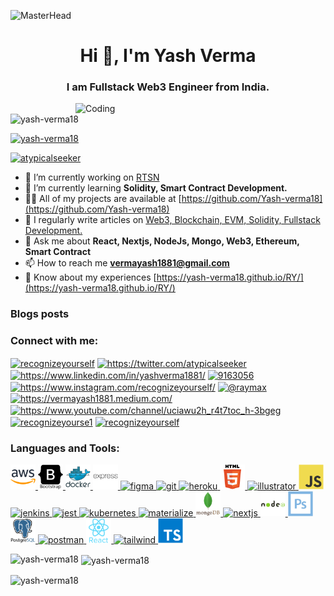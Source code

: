 ![MasterHead](https://i.pinimg.com/originals/cc/8a/fa/cc8afa2e04a7be398bc725630ec8ae70.jpg)

<h1 align="center">Hi 👋, I'm Yash Verma</h1>
<h3 align="center">I am Fullstack Web3 Engineer from India.</h3>

<img align="right" alt="Coding" width="400" src="[https://gifer.com/embed/8mee](https://i.gifer.com/8mee.gif)">

<p align="left"> <img src="https://komarev.com/ghpvc/?username=yash-verma18&label=Profile%20views&color=0e75b6&style=flat" alt="yash-verma18" /> </p>

<p align="left"> <a href="https://github.com/ryo-ma/github-profile-trophy"><img src="https://github-profile-trophy.vercel.app/?username=yash-verma18" alt="yash-verma18" /></a> </p>

<p align="left"> <a href="https://twitter.com/atypicalseeker" target="blank"><img src="https://img.shields.io/twitter/follow/atypicalseeker?logo=twitter&style=for-the-badge" alt="atypicalseeker" /></a> </p>

- 🔭 I’m currently working on [RTSN](https://rtsn.xyz/)
- 🌱 I’m currently learning **Solidity, Smart Contract Development.**
- 👨‍💻 All of my projects are available at [https://github.com/Yash-verma18](https://github.com/Yash-verma18)
- 📝 I regularly write articles on [Web3, Blockchain, EVM, Solidity, Fullstack Development.](https://defideveloper.hashnode.dev/)
- 💬 Ask me about **React, Nextjs, NodeJs, Mongo, Web3, Ethereum, Smart Contract**
- 📫 How to reach me **vermayash1881@gmail.com**
- 📄 Know about my experiences [https://yash-verma18.github.io/RY/](https://yash-verma18.github.io/RY/)

### Blogs posts
<!-- BLOG-POST-LIST:START -->
<!-- BLOG-POST-LIST:END -->

<h3 align="left">Connect with me:</h3>
<p align="left">
<a href="https://dev.to/recognizeyourself" target="blank"><img align="center" src="https://raw.githubusercontent.com/rahuldkjain/github-profile-readme-generator/master/src/images/icons/Social/devto.svg" alt="recognizeyourself" height="30" width="40" /></a>
<a href="https://twitter.com/https://twitter.com/atypicalseeker" target="blank"><img align="center" src="https://raw.githubusercontent.com/rahuldkjain/github-profile-readme-generator/master/src/images/icons/Social/twitter.svg" alt="https://twitter.com/atypicalseeker" height="30" width="40" /></a>
<a href="https://linkedin.com/in/https://www.linkedin.com/in/yashverma1881/" target="blank"><img align="center" src="https://raw.githubusercontent.com/rahuldkjain/github-profile-readme-generator/master/src/images/icons/Social/linked-in-alt.svg" alt="https://www.linkedin.com/in/yashverma1881/" height="30" width="40" /></a>
<a href="https://stackoverflow.com/users/9163056" target="blank"><img align="center" src="https://raw.githubusercontent.com/rahuldkjain/github-profile-readme-generator/master/src/images/icons/Social/stack-overflow.svg" alt="9163056" height="30" width="40" /></a>
<a href="https://instagram.com/https://www.instagram.com/recognizeyourself/" target="blank"><img align="center" src="https://raw.githubusercontent.com/rahuldkjain/github-profile-readme-generator/master/src/images/icons/Social/instagram.svg" alt="https://www.instagram.com/recognizeyourself/" height="30" width="40" /></a>
<a href="https://hashnode.com/@raymax" target="blank"><img align="center" src="https://raw.githubusercontent.com/rahuldkjain/github-profile-readme-generator/master/src/images/icons/Social/hashnode.svg" alt="@raymax" height="30" width="40" /></a>
<a href="https://medium.com/https://vermayash1881.medium.com/" target="blank"><img align="center" src="https://raw.githubusercontent.com/rahuldkjain/github-profile-readme-generator/master/src/images/icons/Social/medium.svg" alt="https://vermayash1881.medium.com/" height="30" width="40" /></a>
<a href="https://www.youtube.com/c/https://www.youtube.com/channel/uciawu2h_r4t7toc_h-3bgeg" target="blank"><img align="center" src="https://raw.githubusercontent.com/rahuldkjain/github-profile-readme-generator/master/src/images/icons/Social/youtube.svg" alt="https://www.youtube.com/channel/uciawu2h_r4t7toc_h-3bgeg" height="30" width="40" /></a>
<a href="https://www.hackerrank.com/recognizeyourse1" target="blank"><img align="center" src="https://raw.githubusercontent.com/rahuldkjain/github-profile-readme-generator/master/src/images/icons/Social/hackerrank.svg" alt="recognizeyourse1" height="30" width="40" /></a>
<a href="https://www.leetcode.com/recognizeyourself" target="blank"><img align="center" src="https://raw.githubusercontent.com/rahuldkjain/github-profile-readme-generator/master/src/images/icons/Social/leet-code.svg" alt="recognizeyourself" height="30" width="40" /></a>
</p>

<h3 align="left">Languages and Tools:</h3>
<p align="left"> <a href="https://aws.amazon.com" target="_blank" rel="noreferrer"> <img src="https://raw.githubusercontent.com/devicons/devicon/master/icons/amazonwebservices/amazonwebservices-original-wordmark.svg" alt="aws" width="40" height="40"/> </a> <a href="https://getbootstrap.com" target="_blank" rel="noreferrer"> <img src="https://raw.githubusercontent.com/devicons/devicon/master/icons/bootstrap/bootstrap-plain-wordmark.svg" alt="bootstrap" width="40" height="40"/> </a> <a href="https://www.docker.com/" target="_blank" rel="noreferrer"> <img src="https://raw.githubusercontent.com/devicons/devicon/master/icons/docker/docker-original-wordmark.svg" alt="docker" width="40" height="40"/> </a> <a href="https://expressjs.com" target="_blank" rel="noreferrer"> <img src="https://raw.githubusercontent.com/devicons/devicon/master/icons/express/express-original-wordmark.svg" alt="express" width="40" height="40"/> </a> <a href="https://www.figma.com/" target="_blank" rel="noreferrer"> <img src="https://www.vectorlogo.zone/logos/figma/figma-icon.svg" alt="figma" width="40" height="40"/> </a> <a href="https://git-scm.com/" target="_blank" rel="noreferrer"> <img src="https://www.vectorlogo.zone/logos/git-scm/git-scm-icon.svg" alt="git" width="40" height="40"/> </a> <a href="https://heroku.com" target="_blank" rel="noreferrer"> <img src="https://www.vectorlogo.zone/logos/heroku/heroku-icon.svg" alt="heroku" width="40" height="40"/> </a> <a href="https://www.w3.org/html/" target="_blank" rel="noreferrer"> <img src="https://raw.githubusercontent.com/devicons/devicon/master/icons/html5/html5-original-wordmark.svg" alt="html5" width="40" height="40"/> </a> <a href="https://www.adobe.com/in/products/illustrator.html" target="_blank" rel="noreferrer"> <img src="https://www.vectorlogo.zone/logos/adobe_illustrator/adobe_illustrator-icon.svg" alt="illustrator" width="40" height="40"/> </a> <a href="https://developer.mozilla.org/en-US/docs/Web/JavaScript" target="_blank" rel="noreferrer"> <img src="https://raw.githubusercontent.com/devicons/devicon/master/icons/javascript/javascript-original.svg" alt="javascript" width="40" height="40"/> </a> <a href="https://www.jenkins.io" target="_blank" rel="noreferrer"> <img src="https://www.vectorlogo.zone/logos/jenkins/jenkins-icon.svg" alt="jenkins" width="40" height="40"/> </a> <a href="https://jestjs.io" target="_blank" rel="noreferrer"> <img src="https://www.vectorlogo.zone/logos/jestjsio/jestjsio-icon.svg" alt="jest" width="40" height="40"/> </a> <a href="https://kubernetes.io" target="_blank" rel="noreferrer"> <img src="https://www.vectorlogo.zone/logos/kubernetes/kubernetes-icon.svg" alt="kubernetes" width="40" height="40"/> </a> <a href="https://materializecss.com/" target="_blank" rel="noreferrer"> <img src="https://raw.githubusercontent.com/prplx/svg-logos/5585531d45d294869c4eaab4d7cf2e9c167710a9/svg/materialize.svg" alt="materialize" width="40" height="40"/> </a> <a href="https://www.mongodb.com/" target="_blank" rel="noreferrer"> <img src="https://raw.githubusercontent.com/devicons/devicon/master/icons/mongodb/mongodb-original-wordmark.svg" alt="mongodb" width="40" height="40"/> </a> <a href="https://nextjs.org/" target="_blank" rel="noreferrer"> <img src="https://cdn.worldvectorlogo.com/logos/nextjs-2.svg" alt="nextjs" width="40" height="40"/> </a> <a href="https://nodejs.org" target="_blank" rel="noreferrer"> <img src="https://raw.githubusercontent.com/devicons/devicon/master/icons/nodejs/nodejs-original-wordmark.svg" alt="nodejs" width="40" height="40"/> </a> <a href="https://www.photoshop.com/en" target="_blank" rel="noreferrer"> <img src="https://raw.githubusercontent.com/devicons/devicon/master/icons/photoshop/photoshop-line.svg" alt="photoshop" width="40" height="40"/> </a> <a href="https://www.postgresql.org" target="_blank" rel="noreferrer"> <img src="https://raw.githubusercontent.com/devicons/devicon/master/icons/postgresql/postgresql-original-wordmark.svg" alt="postgresql" width="40" height="40"/> </a> <a href="https://postman.com" target="_blank" rel="noreferrer"> <img src="https://www.vectorlogo.zone/logos/getpostman/getpostman-icon.svg" alt="postman" width="40" height="40"/> </a> <a href="https://reactjs.org/" target="_blank" rel="noreferrer"> <img src="https://raw.githubusercontent.com/devicons/devicon/master/icons/react/react-original-wordmark.svg" alt="react" width="40" height="40"/> </a> <a href="https://tailwindcss.com/" target="_blank" rel="noreferrer"> <img src="https://www.vectorlogo.zone/logos/tailwindcss/tailwindcss-icon.svg" alt="tailwind" width="40" height="40"/> </a> <a href="https://www.typescriptlang.org/" target="_blank" rel="noreferrer"> <img src="https://raw.githubusercontent.com/devicons/devicon/master/icons/typescript/typescript-original.svg" alt="typescript" width="40" height="40"/> </a> </p>

<p><img align="left" src="https://github-readme-stats.vercel.app/api/top-langs?username=yash-verma18&show_icons=true&locale=en&layout=compact" alt="yash-verma18" /></p>

<p>&nbsp;<img align="center" src="https://github-readme-stats.vercel.app/api?username=yash-verma18&show_icons=true&locale=en" alt="yash-verma18" /></p>

<p><img align="center" src="https://github-readme-streak-stats.herokuapp.com/?user=yash-verma18&" alt="yash-verma18" /></p>
